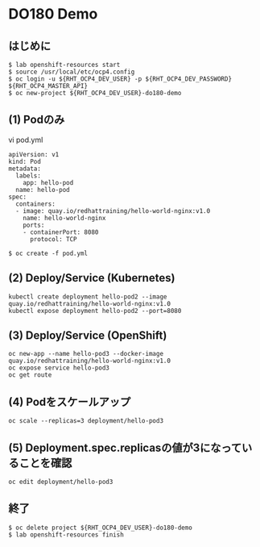 # DO180 Demo

## はじめに
```
$ lab openshift-resources start
$ source /usr/local/etc/ocp4.config
$ oc login -u ${RHT_OCP4_DEV_USER} -p ${RHT_OCP4_DEV_PASSWORD} ${RHT_OCP4_MASTER_API}
$ oc new-project ${RHT_OCP4_DEV_USER}-do180-demo
```

## (1) Podのみ

vi pod.yml
```
apiVersion: v1
kind: Pod
metadata:
  labels:
    app: hello-pod
  name: hello-pod
spec:
  containers:
  - image: quay.io/redhattraining/hello-world-nginx:v1.0
    name: hello-world-nginx
    ports:
    - containerPort: 8080
      protocol: TCP
```

```
$ oc create -f pod.yml
```

## (2) Deploy/Service (Kubernetes)
```
kubectl create deployment hello-pod2 --image quay.io/redhattraining/hello-world-nginx:v1.0
kubectl expose deployment hello-pod2 --port=8080
```

## (3) Deploy/Service (OpenShift)
```
oc new-app --name hello-pod3 --docker-image quay.io/redhattraining/hello-world-nginx:v1.0 
oc expose service hello-pod3
oc get route
```

## (4) Podをスケールアップ
```
oc scale --replicas=3 deployment/hello-pod3
```

## (5) Deployment.spec.replicasの値が3になっていることを確認
```
oc edit deployment/hello-pod3
```

## 終了
```
$ oc delete project ${RHT_OCP4_DEV_USER}-do180-demo
$ lab openshift-resources finish
```

